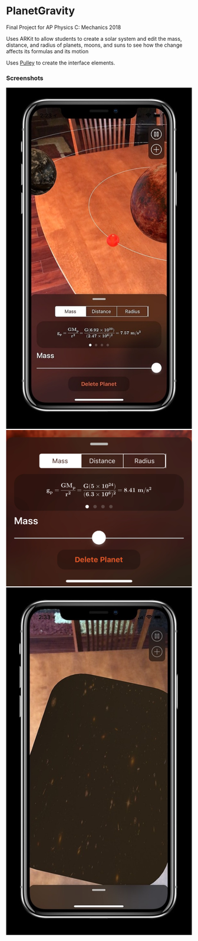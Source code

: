 # PlanetGravity
Final Project for AP Physics C: Mechanics 2018

Uses ARKit to allow students to create a solar system and edit the mass, distance, and radius of planets, moons, and suns to see how the change affects its formulas and its motion 

Uses [Pulley](https://github.com/52inc/Pulley) to create the interface elements.

### Screenshots 
![Main View](Screenshots/main.jpeg)
![Settings View](Screenshots/settings.jpg)
![Setup View](Screenshots/setup.jpeg)
